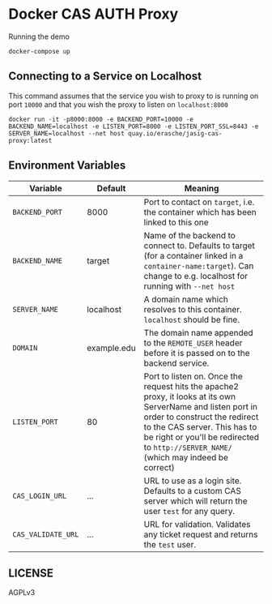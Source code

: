 # Docker CAS AUTH Proxy

Running the demo

```
docker-compose up
```

## Connecting to a Service on Localhost

This command assumes that the service you wish to proxy to is running on port `10000` and that you wish the proxy to listen on `localhost:8000`

```console
docker run -it -p8000:8000 -e BACKEND_PORT=10000 -e BACKEND_NAME=localhost -e LISTEN_PORT=8000 -e LISTEN_PORT_SSL=8443 -e SERVER_NAME=localhost --net host quay.io/erasche/jasig-cas-proxy:latest
```

## Environment Variables

Variable           | Default     | Meaning
------------------ | ----------- | ------------------
`BACKEND_PORT`     | 8000        | Port to contact on `target`, i.e. the container which has been linked to this one
`BACKEND_NAME`     | target      | Name of the backend to connect to. Defaults to target (for a container linked in a `container-name:target`). Can change to e.g. localhost for running with `--net host`
`SERVER_NAME`      | localhost   | A domain name which resolves to this container. `localhost` should be fine.
`DOMAIN`           | example.edu | The domain name appended to the `REMOTE_USER` header before it is passed on to the backend service.
`LISTEN_PORT`      | 80          | Port to listen on. Once the request hits the apache2 proxy, it looks at its own ServerName and listen port in order to construct the redirect to the CAS server. This has to be right or you'll be redirected to `http://SERVER_NAME/` (which may indeed be correct)
`CAS_LOGIN_URL`    | ...         | URL to use as a login site. Defaults to a custom CAS server which will return the user `test` for any query.
`CAS_VALIDATE_URL` | ...         | URL for validation. Validates any ticket request and returns the `test` user.

## LICENSE

AGPLv3
